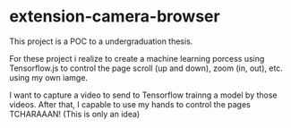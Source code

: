 # extension-camera-browser

This project is a POC to a undergraduation thesis. 

For these project i realize to create a machine learning porcess using Tensorflow.js to control the page scroll (up and down), zoom (in, out), etc. using my own iamge.

I want to capture a video to send to Tensorflow trainng a model by those videos. After that, I capable to use my hands to control the pages TCHARAAAN! (This is only an idea)